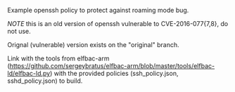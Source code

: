 Example openssh policy to protect against roaming mode bug.

*NOTE* this is an old version of openssh vulnerable to CVE-2016-077{7,8}, do not
use.

Orignal (vulnerable) version exists on the "original" branch.

Link with the tools from elfbac-arm
(https://github.com/sergeybratus/elfbac-arm/blob/master/tools/elfbac-ld/elfbac-ld.py)
with the provided policies (ssh_policy.json, sshd_policy.json) to build.

